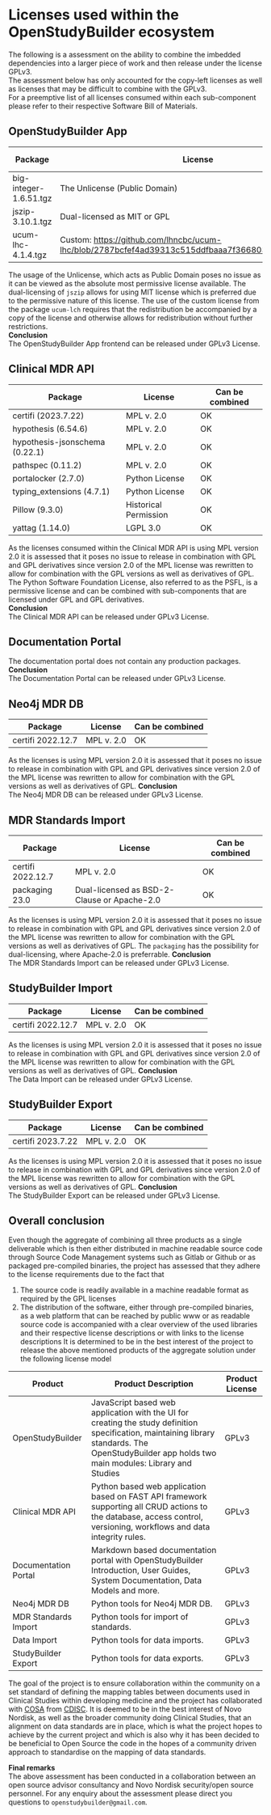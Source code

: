 # Licenses used within the OpenStudyBuilder ecosystem

The following is a assessment on the ability to combine the imbedded dependencies into a larger piece of work and then release under the license GPLv3.  
The assessment below has only accounted for the copy-left licenses as well as licenses that may be difficult to combine with the GPLv3.  
For a preemptive list of all licenses consumed within each sub-component please refer to their respective Software Bill of Materials.

## OpenStudyBuilder App

| Package | License | Can be combined |
|---|---|-|
| big-integer-1.6.51.tgz | The Unlicense (Public Domain) | OK |
| jszip-3.10.1.tgz | Dual-licensed as MIT or GPL | OK |
| ucum-lhc-4.1.4.tgz | Custom: https://github.com/lhncbc/ucum-lhc/blob/2787bcfef4ad39313c515ddfbaaa7f3668035fb1/LICENSE.md | OK |

The usage of the Unlicense, which acts as Public Domain poses no issue as it can be viewed as the absolute most permissive license available.
The dual-licensing of `jszip` allows for using MIT license which is preferred due to the permissive nature of this license.
The use of the custom license from the package `ucum-lch` requires that the redistribution be accompanied by a copy of the license and otherwise allows for redistribution without further restrictions.  
**Conclusion**  
The OpenStudyBuilder App frontend can be released under GPLv3 License.


## Clinical MDR API

| Package | License | Can be combined |
|---|---|-|
| certifi (2023.7.22) | MPL v. 2.0 | OK |
| hypothesis (6.54.6) | MPL v. 2.0 | OK |
| hypothesis-jsonschema (0.22.1) | MPL v. 2.0 | OK |
| pathspec (0.11.2) | MPL v. 2.0 | OK |
| portalocker (2.7.0) | Python License | OK |
| typing_extensions (4.7.1) | Python License | OK |
| Pillow (9.3.0) | Historical Permission | OK |
| yattag (1.14.0) | LGPL 3.0 | OK |

As the licenses consumed within the Clinical MDR API is using MPL version 2.0 it is assessed that it poses no issue to release in combination with GPL and GPL derivatives since version 2.0 of the MPL license was rewritten to allow for combination with the GPL versions as well as derivatives of GPL.  
The Python Software Foundation License, also referred to as the PSFL, is a permissive license and can be combined with sub-components that are licensed under GPL and GPL derivatives.  
**Conclusion**  
The Clinical MDR API can be released under GPLv3 License.


## Documentation Portal

The documentation portal does not contain any production packages.
**Conclusion**  
The Documentation Portal can be released under GPLv3 License.

## Neo4j MDR DB

| Package | License | Can be combined |
|---|---|-|
| certifi 2022.12.7 | MPL v. 2.0 | OK |

As the licenses is using MPL version 2.0 it is assessed that it poses no issue to release in combination with GPL and GPL derivatives since version 2.0 of the MPL license was rewritten to allow for combination with the GPL versions as well as derivatives of GPL. 
**Conclusion**  
The Neo4j MDR DB can be released under GPLv3 License.

## MDR Standards Import

| Package | License | Can be combined |
|---|---|-|
| certifi 2022.12.7 | MPL v. 2.0 | OK |
| packaging 23.0 | Dual-licensed as BSD-2-Clause or Apache-2.0 | OK |

As the licenses is using MPL version 2.0 it is assessed that it poses no issue to release in combination with GPL and GPL derivatives since version 2.0 of the MPL license was rewritten to allow for combination with the GPL versions as well as derivatives of GPL. 
The `packaging` has the possibility for dual-licensing, where Apache-2.0 is preferrable.
**Conclusion**  
The MDR Standards Import can be released under GPLv3 License.

## StudyBuilder Import

| Package | License | Can be combined |
|---|---|-|
| certifi 2022.12.7 | MPL v. 2.0 | OK |

As the licenses is using MPL version 2.0 it is assessed that it poses no issue to release in combination with GPL and GPL derivatives since version 2.0 of the MPL license was rewritten to allow for combination with the GPL versions as well as derivatives of GPL. 
**Conclusion**  
The Data Import can be released under GPLv3 License.

## StudyBuilder Export

| Package | License | Can be combined |
|---|---|-|
| certifi 2023.7.22 | MPL v. 2.0 | OK |

As the licenses is using MPL version 2.0 it is assessed that it poses no issue to release in combination with GPL and GPL derivatives since version 2.0 of the MPL license was rewritten to allow for combination with the GPL versions as well as derivatives of GPL.
**Conclusion**  
The StudyBuilder Export can be released under GPLv3 License.


## Overall conclusion

Even though the aggregate of combining all three products as a single deliverable which is then either distributed in machine readable source code through Source Code Management systems such as Gitlab or Github or as packaged pre-compiled binaries, the project has assessed that they adhere to the license requirements due to the fact that  
1. The source code is readily available in a machine readable format as required by the GPL licenses
1. The distribution of the software, either through pre-compiled binaries, as a web platform that can be reached by public www or as readable source code is accompanied with a clear overview of the used libraries and their respective license descriptions or with links to the license descriptions
It is determined to be in the best interest of the project to release the above mentioned products of the aggregate solution under the following license model  

| Product | Product Description | Product License |
|--|------|--|
| OpenStudyBuilder | JavaScript based web application with the UI for creating the study definition specification, maintaining library standards. The OpenStudyBuilder app holds two main modules: Library and Studies | GPLv3 |
| Clinical MDR API | Python based web application based on FAST API framework supporting all CRUD actions to the database, access control, versioning, workflows and data integrity rules. | GPLv3 |
| Documentation Portal | Markdown based documentation portal with OpenStudyBuilder Introduction, User Guides, System Documentation, Data Models and more. | GPLv3 |
| Neo4j MDR DB | Python tools for Neo4j MDR DB. | GPLv3 |
| MDR Standards Import | Python tools for import of standards. | GPLv3 |
| Data Import | Python tools for data imports. | GPLv3 |
| StudyBuilder Export | Python tools for data exports. | GPLv3 |

The goal of the project is to ensure collaboration within the community on a set standard of defining the mapping tables between documents used in Clinical Studies within developing medicine and the project has collaborated with [COSA](https://www.cdisc.org/cosa) from [CDISC](https://www.cdisc.org/about). It is deemed to be in the best interest of Novo Nordisk, as well as the broader community doing Clinical Studies, that an alignment on data standards are in place, which is what the project hopes to achieve by the current project and which is also why it has been decided to be beneficial to Open Source the code in the hopes of a community driven approach to standardise on the mapping of data standards.  

**Final remarks**  
The above assessment has been conducted in a collaboration between an open source advisor consultancy and Novo Nordisk security/open source personnel. For any enquiry about the assessment please direct you questions to `openstudybuilder@gmail.com`.